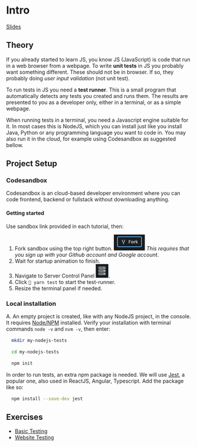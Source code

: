 # Intro

[Slides](why-tests.md)

## Theory

If you already started to learn JS, you know JS (JavaScript) is code that run in a web browser from a webpage. To write **unit tests** in JS you probably want something different. These should not be in browser. If so, they probably doing _user input validation_ (not unit test).

To run tests in JS you need a **test runner**. This is a small program that automatically detects any tests you created and runs them. The results are presented to you as a developer only, either in a terminal, or as a simple webpage.

When running tests in a terminal, you need a Javascript engine suitable for it. In most cases this is NodeJS, which you can install just like you install Java, Python or any programming language you want to code in. You may also run it in the cloud, for example using Codesandbox as suggested bellow.

## Project Setup

### Codesandbox

Codesandbox is an cloud-based developer environment where you can code frontend, backend or fullstack without downloading anything.

#### Getting started

Use sandbox link provided in each tutorial, then:

1. Fork sandbox using the top right button. ![](img/codesandbox-fork.png) _This requires that you sign up with your Github account and Google account_.
2. Wait for startup animation to finish.
3. Navigate to Server Control Panel ![](img/codesandbox-server-controls.png).
4. Click `🧪 yarn test` to start the test-runner.
5. Resize the terminal panel if needed.

### Local installation

A. An empty project is created, like with any NodeJS project, in the console. It requires [Node/NPM](https://nodejs.org/en/download/) installed. Verify your installation with terminal commands `node -v` and `nvm -v`, then enter:

```bash
  mkdir my-nodejs-tests
```

```bash
  cd my-nodejs-tests
```

```bash
  npm init
```

In order to run tests, an extra npm package is needed. We will use [Jest](https://jestjs.io/), a popular one, also used in ReactJS, Angular, Typescript. Add the package like so:

```bash
  npm install --save-dev jest
```

## Exercises

- [Basic Testing](test/basics)
- [Website Testing](test/website-tests)
